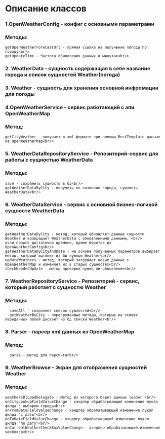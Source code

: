 # Описание классов<br/>
### 1.OpenWeatherConfig - конфиг с основными параметрами<br/>
  ### Методы:<br/>
    getOpenWeatherForecastUrl - прямая ссылка на получение погоды по городу<br/>
    getUpdateTime - Частота обновления данных в минутах<br/>
### 2. WeatherData - сущность содержащая в себе название города и список сущностей Weather(погода)<br/>
### 3. Weather - сущность для хранения основной инфромации для погоды<br/>
### 4.OpenWeatherService - сервис работающий с апи OpenWeatherMap<br/>
  ### Метод:<br/>
    getCityWeather - получает в xml формате при помощи RestTemplate данные из OpenWeatherMap<br/>
### 5. WeatherDataRepositoryService - Репозиторий-сервис для работы с сущностью WeatherData<br/>
 ### Методы:<br/>
    save - сохранить сущность в бд<br/>
    getWeatherDataByCity - получить по названию города, сущность WeatherData<br/>
### 6. WeatherDataService - сервис с основной бизнес-логикой сущности WeatherData<br/>
 ### Методы:<br/>
    getWeatherDataByCity - метод, который обновляет данные сущности Weather и возвращает WeatherData c обновленными данными, <br/>
    если прошло достаточно времени, время берется из OpenWeatherConfig<br/>
    getWeatherDataByCityAndDate - на основе полученных параметров выбирает метод, который вытянит из бд нужные Weather<br/>
    updateWeathers - метод, который загружает новые данные с OpenWeatherMap и изменяет их в старых сущностях<br/>
    checkNeededUpdate - метод проверки нужно ли обновление<br/>
### 7. WeatherRepositoryService - Репозиторий - сервис, который работает с сущностю Weather<br/>
   ### Методы:<br/>
      saveAll - сохраняет список сущностей<br/>
      getWeatherByCity - перегруженные методы, которые на основе переданных полей достают из бд списки Weather<br/>
### 8. Parser - парсер xml данных из OpenWeatherMap<br/>
  ### Метод:<br/>
      parse - метод для парсинга<br/>
### 9. WeatherBrowse - Экран для отображения сущностей Weather
   ### Методы: <br/>
    weathersDlLoadDelegate - Метод из которого берет данные loader <br/>
    onCityLookupFieldValueChange - хэндлер обрабатывающий изменение лукап филда с выбором города<br/>
    onFromDateFieldValueChange - хэндлер обрабатывающий изменение лукап филда "с даты"<br/>
    onToDateFieldValueChange - хэндлер обрабатывающий изменение лукап филда "по дату"<br/>
    onCurrentWeatherCheckBoxValueChange - хэндлер обрабатывающий изменение чекбокса<br/>
      

